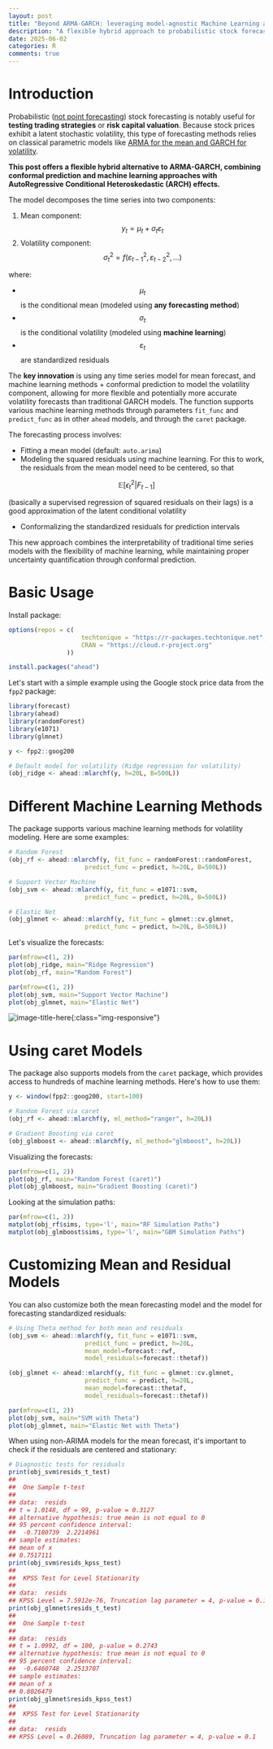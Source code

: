 ```yaml
---
layout: post
title: "Beyond ARMA-GARCH: leveraging model-agnostic Machine Learning and conformal prediction for nonparametric probabilistic stock forecasting (ML-ARCH)"
description: "A flexible hybrid approach to probabilistic stock forecasting that combines machine learning with ARCH effects, offering an alternative to traditional ARMA-GARCH models"
date: 2025-06-02
categories: R
comments: true
---
```



# Introduction

Probabilistic ([not point forecasting](https://thierrymoudiki.github.io/blog/2024/12/29/r/stock-forecasting)) stock forecasting is notably useful for **testing trading strategies** or **risk capital valuation**. Because stock prices exhibit a latent stochastic volatility, this type of forecasting methods relies on classical  parametric models like [ARMA for the mean and GARCH for volatility](https://en.wikipedia.org/wiki/Autoregressive_conditional_heteroskedasticity). 

**This post offers a flexible hybrid alternative to ARMA-GARCH, combining conformal prediction and machine learning approaches with AutoRegressive Conditional Heteroskedastic (ARCH) effects.**

The model decomposes the time series into two components:

1. Mean component: $$y_t = \mu_t + \sigma_t \varepsilon_t$$
2. Volatility component: $$\sigma_t^2 = f(\varepsilon_{t-1}^2, \varepsilon_{t-2}^2, ...)$$

where:

- $$\mu_t$$ is the conditional mean (modeled using **any forecasting method**)
- $$\sigma_t$$ is the conditional volatility (modeled using **machine learning**)
- $$\varepsilon_t$$ are standardized residuals

The **key innovation** is using any time series model for mean forecast, and machine learning methods + conformal prediction to model the volatility component, allowing for more flexible and potentially more accurate volatility forecasts than traditional GARCH models. The function supports various machine learning methods through parameters `fit_func` and `predict_func` as in other `ahead` models, and through the `caret` package.

The forecasting process involves:

- Fitting a mean model (default: `auto.arima`)
- Modeling the squared residuals using machine learning. For this to work, the residuals from the mean model need to be centered, so that 
  
$$
\mathbb{E}[\epsilon_t^2|F_{t-1}]
$$

(basically a supervised regression of squared residuals on their lags) is a good approximation of the latent conditional volatility

- Conformalizing the standardized residuals for prediction intervals

This new approach combines the interpretability of traditional time series models with the flexibility of machine learning, while maintaining proper uncertainty quantification through conformal prediction.

# Basic Usage

Install package: 

```R
options(repos = c(
                    techtonique = "https://r-packages.techtonique.net",
                    CRAN = "https://cloud.r-project.org"
                ))

install.packages("ahead")            
```

Let's start with a simple example using the Google stock price data from the `fpp2` package:

```R
library(forecast)
library(ahead)
library(randomForest)
library(e1071)
library(glmnet)
```

```R
y <- fpp2::goog200

# Default model for volatility (Ridge regression for volatility)
(obj_ridge <- ahead::mlarchf(y, h=20L, B=500L))
```

# Different Machine Learning Methods

The package supports various machine learning methods for volatility modeling. Here are some examples:

```R
# Random Forest
(obj_rf <- ahead::mlarchf(y, fit_func = randomForest::randomForest, 
                     predict_func = predict, h=20L, B=500L))

# Support Vector Machine
(obj_svm <- ahead::mlarchf(y, fit_func = e1071::svm, 
                     predict_func = predict, h=20L, B=500L))

# Elastic Net
(obj_glmnet <- ahead::mlarchf(y, fit_func = glmnet::cv.glmnet, 
                     predict_func = predict, h=20L, B=500L))
```

Let's visualize the forecasts:

```R
par(mfrow=c(1, 2))
plot(obj_ridge, main="Ridge Regression")
plot(obj_rf, main="Random Forest")
```

```R
par(mfrow=c(1, 2))
plot(obj_svm, main="Support Vector Machine")
plot(obj_glmnet, main="Elastic Net")
```

![image-title-here]({{base}}/images/2025-06-02/2025-06-02-image1.png){:class="img-responsive"}    


# Using caret Models

The package also supports models from the `caret` package, which provides access to hundreds of machine learning methods. Here's how to use them:

```R
y <- window(fpp2::goog200, start=100)

# Random Forest via caret
(obj_rf <- ahead::mlarchf(y, ml_method="ranger", h=20L))

# Gradient Boosting via caret
(obj_glmboost <- ahead::mlarchf(y, ml_method="glmboost", h=20L))
```

Visualizing the forecasts:

```R
par(mfrow=c(1, 2))
plot(obj_rf, main="Random Forest (caret)")
plot(obj_glmboost, main="Gradient Boosting (caret)")
```

Looking at the simulation paths:

```R
par(mfrow=c(1, 2))
matplot(obj_rf$sims, type='l', main="RF Simulation Paths")
matplot(obj_glmboost$sims, type='l', main="GBM Simulation Paths")
```

# Customizing Mean and Residual Models

You can also customize both the mean forecasting model and the model for forecasting standardized residuals:

```R
# Using Theta method for both mean and residuals
(obj_svm <- ahead::mlarchf(y, fit_func = e1071::svm, 
                     predict_func = predict, h=20L, 
                     mean_model=forecast::rwf,
                     model_residuals=forecast::thetaf))

(obj_glmnet <- ahead::mlarchf(y, fit_func = glmnet::cv.glmnet, 
                     predict_func = predict, h=20L, 
                     mean_model=forecast::thetaf,
                     model_residuals=forecast::thetaf))
```

```R
par(mfrow=c(1, 2))
plot(obj_svm, main="SVM with Theta")
plot(obj_glmnet, main="Elastic Net with Theta")
```

When using non-ARIMA models for the mean forecast, it's important to check if the residuals are centered and stationary:

```R
# Diagnostic tests for residuals
print(obj_svm$resids_t_test)
## 
##  One Sample t-test
## 
## data:  resids
## t = 1.0148, df = 99, p-value = 0.3127
## alternative hypothesis: true mean is not equal to 0
## 95 percent confidence interval:
##  -0.7180739  2.2214961
## sample estimates:
## mean of x 
## 0.7517111
print(obj_svm$resids_kpss_test)
## 
##  KPSS Test for Level Stationarity
## 
## data:  resids
## KPSS Level = 7.5912e-76, Truncation lag parameter = 4, p-value = 0.1
print(obj_glmnet$resids_t_test)
## 
##  One Sample t-test
## 
## data:  resids
## t = 1.0992, df = 100, p-value = 0.2743
## alternative hypothesis: true mean is not equal to 0
## 95 percent confidence interval:
##  -0.6460748  2.2513707
## sample estimates:
## mean of x 
## 0.8026479
print(obj_glmnet$resids_kpss_test)
## 
##  KPSS Test for Level Stationarity
## 
## data:  resids
## KPSS Level = 0.26089, Truncation lag parameter = 4, p-value = 0.1
```
